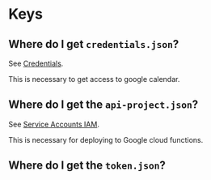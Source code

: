 # Keys

## Where do I get `credentials.json`?

See [Credentials](https://console.developers.google.com/apis/credentials?project=quickstart-1554896537565&authuser=0).

This is necessary to get access to google calendar.

## Where do I get the `api-project.json`?

See [Service Accounts IAM](https://console.cloud.google.com/iam-admin/serviceaccounts?folder=&organizationId=&project=quickstart-1554896537565).

This is necessary for deploying to Google cloud functions.

## Where do I get the `token.json`?